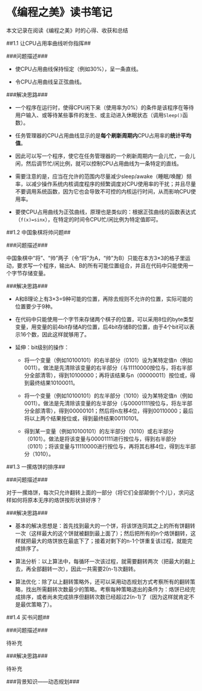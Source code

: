 # 《编程之美》读书笔记 #

本文记录在阅读《编程之美》时的心得、收获和总结

##1.1 让CPU占用率曲线听你指挥##

###问题描述###

- 使CPU占用曲线保持恒定（例如30%），呈一条直线。

- 令CPU占用曲线呈正弦曲线。

###解决思路###

- 一个程序在运行时，使得CPU闲下来（使用率为0%）的条件是该程序在等待用户输入、或等待某些事件的发生、或主动进入休眠状态（调用`Sleep()`函数）。

- 任务管理器的CPU占用曲线显示的是**每个刷新周期内**CPU占用率的**统计平均值**。

- 因此可以写一个程序，使它在任务管理器的一个刷新周期内一会儿忙，一会儿闲，然后调节忙/闲比例，就可以控制CPU占用曲线为一条特定的直线。

- 需要注意的是，应当在允许的范围内尽量减少sleep/awake（睡眠/唤醒）频率，以减少操作系统内核调度程序的频繁调度对CPU使用率的干扰；并且尽量不要调用系统函数，因为它也会导致不可控的内核运行时间，从而影响CPU使用率。

- 要使CPU占用曲线为正弦曲线，原理也是类似的：根据正弦曲线的函数表达式（`f(x)=sinx`），在特定的时间令CPU忙/闲比例为特定值即可。

##1.2 中国象棋将帅问题##

###问题描述###

中国象棋中“将”、“帅”两子（令“将”为A，“帅”为B）只能在本方3×3的格子里运动，要求写一个程序，输出A、B的所有可能位置组合，并且在代码中只能使用一个字节存储变量。

###解决思路###

- A和B理论上有3×3=9种可能的位置，再除去规则不允许的位置，实际可能的位置要少于9种。

- 在代码中只能使用一个字节来存储两个棋子的位置，可以采用8位的byte类型变量，用变量的前4bit存储A的位置，后4bit存储B的位置，由于4个bit可以表示16个数，因此这样就够用了。

- 延伸：bit级别的操作：
	+ 将一个变量（例如10100101）的右半部分（0101）设为某特定值n（例如0011）。做法是先清除该变量的右半部分（与11110000按位与，将右半部分全部清零），得到10100000；再将该结果与n（00000011）按位或，得到最终结果10100011。

	+ 将一个变量（例如10100101）的左半部分（1010）设为某特定值n（例如0011）。做法是先清除该变量的左半部分（与00001111按位与，将左半部分全部清零），得到00000101；然后将n左移4位，得到00110000；最后将以上两个结果按位或，得到最终结果00110101。

	+ 得到某一变量（例如10100101）的左半部分（1010）或右半部分（0101）。做法是将该变量与00001111进行按位与，得到右半部分（0101）；将该变量与11110000进行按位与，再将其右移4位，得到左半部分（1010）。

##1.3 一摞烙饼的排序##

###问题描述###

对于一摞烙饼，每次只允许翻转上面的一部分（将它们全部颠倒个个儿），求问这样如何将原本无序的烙饼按形状排好序？

###解决思路###

- 基本的解决思想是：首先找到最大的一个饼，将该饼连同其之上的所有饼翻转一次（这样最大的这个饼就被翻到最上面了）；然后把所有的n个烙饼翻转，这样就把最大的烙饼放在最底下了；接着对剩下的n-1个饼重复该过程，就能完成排序了。

- 算法分析：以上算法中，每循环一次该过程，就需要翻转两次（把最大的翻上去，再全部翻转一次），因此一共需要2(n-1)次翻转。

- 算法优化：除了以上翻转策略外，还可以采用动态规划方式考察所有的翻转策略，找出所需翻转次数最少的策略。考察每种策略退出的条件为：烙饼已经完成排序，或者尚未完成排序但翻转次数已经超过2(n-1)了（因为这样就肯定不是最优策略了）。

##1.4 买书问题##

###问题描述###

待补充

###解决思路###

待补充

###背景知识——动态规划###

